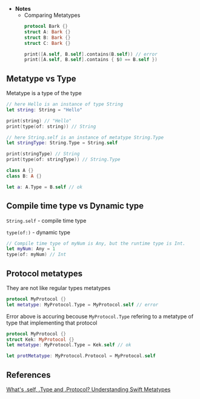 - **Notes**
	- Comparing Metatypes
		```swift
		protocol Bark {}
		struct A: Bark {}
		struct B: Bark {}
		struct C: Bark {}

		print([A.self, B.self].contains(B.self)) // error
		print([A.self, B.self].contains { $0 == B.self })
		```

## Metatype vs Type

Metatype is a type of the type

```swift
// here Hello is an instance of type String
let string: String = "Hello"

print(string) // "Hello"
print(type(of: string)) // String

// here String.self is an instance of metatype String.Type
let stringType: String.Type = String.self 

print(stringType) // String
print(type(of: stringType)) // String.Type
```

```swift
class A {}
class B: A {}

let a: A.Type = B.self // ok
```

## Compile time type vs Dynamic type

`String.self` - compile time type

`type(of:)` - dynamic type

```swift
// Compile time type of myNum is Any, but the runtime type is Int.
let myNum: Any = 1 
type(of: myNum) // Int
```

## Protocol metatypes

They are not like regular types metatypes

```swift
protocol MyProtocol {}
let metatype: MyProtocol.Type = MyProtocol.self // error
```

Error above is accuring becouse `MyProtocol.Type` refering to a metatype of type that implementing that protocol

```swift
protocol MyProtocol {}
struct Kek: MyProtocol {}
let metatype: MyProtocol.Type = Kek.self // ok
```

```swift
let protMetatype: MyProtocol.Protocol = MyProtocol.self
```

## References

[What's .self, .Type and .Protocol? Understanding Swift Metatypes](https://swiftrocks.com/whats-type-and-self-swift-metatypes)